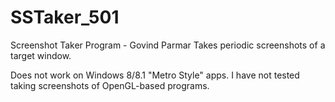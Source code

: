 # SSTaker_501
Screenshot Taker Program - Govind Parmar
Takes periodic screenshots of a target window.  

Does not work on Windows 8/8.1 "Metro Style" apps.  I have not tested taking screenshots of OpenGL-based programs.
